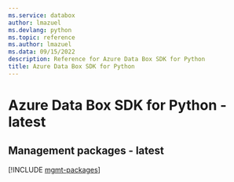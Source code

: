 ```yaml
---
ms.service: databox
author: lmazuel
ms.devlang: python
ms.topic: reference
ms.author: lmazuel
ms.data: 09/15/2022
description: Reference for Azure Data Box SDK for Python
title: Azure Data Box SDK for Python
---
```

# Azure Data Box SDK for Python - latest

## Management packages - latest
[!INCLUDE [mgmt-packages](data-box-mgmt-index.md)]